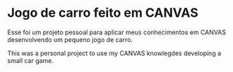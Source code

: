 # Jogo de carro feito em CANVAS

Esse foi um projeto pessoal para aplicar meus conhecimentos em CANVAS desenvolvendo um pequeno jogo de carro.

This was a personal project to use my CANVAS knowlegdes developing a small car game.
